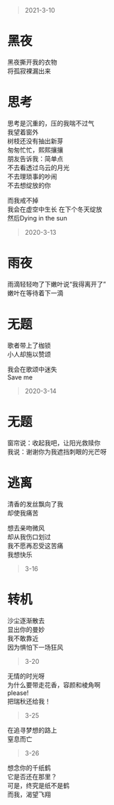 
> 2021-3-10 
# 黑夜

黑夜撕开我的衣物   
将孤寂裸漏出来


# 思考  

思考是沉重的，压的我喘不过气    
我望着窗外   
树枝还没有抽出新芽   
匆匆忙忙，熙熙攘攘   
朋友告诉我：简单点   
不去看透过乌云的月光   
不去理琐事的吵闹   
不去想绽放的你   

而我戒不掉    
我会在虚空中生长
在下个冬天绽放   
然后Dying in the sun  


> 2020-3-13  

# 雨夜   

雨滴轻轻吻了下嫩叶说“我得离开了”    
嫩叶在等待着下一滴  


# 无题   

歌者带上了枷锁   
小人却施以赞颂   

我会在歌颂中迷失   
Save me


> 2020-3-14   

#  无题

窗帘说：收起我吧，让阳光救赎你   
我说：谢谢你为我遮挡刺眼的光芒呀


# 逃离   

清香的发丝飘向了我    
却使我痛苦   
    
想去亲吻微风   
却从我伤口划过   
我不愿再忍受这苦痛  
我想快乐


> 3-16    

# 转机
沙尘逐渐散去   
显出你的曼妙     
我不敢靠近    
因为惧怕下一场狂风   

 

> 3-20  

无情的时光呀  
为什么要带走花香，容颜和棱角啊  
please!  
把瑞秋还给我！



> 3-25   

在追寻梦想的路上  
窒息而亡  


 
> 3-26  

想念你的千纸鹤  
它是否还在那里？    
可是，终究是纸不是鹤  
而我，渴望飞翔 


     



